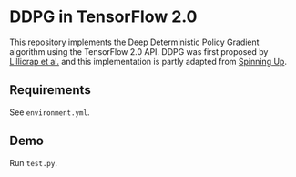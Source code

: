 # DDPG in TensorFlow 2.0

This repository implements the Deep Deterministic Policy Gradient algorithm using the TensorFlow 2.0 API. DDPG was first proposed by [Lillicrap et al.](https://arxiv.org/abs/1509.02971) and this implementation is partly adapted from [Spinning Up](https://github.com/openai/spinningup/).

## Requirements

See `environment.yml`.

## Demo

Run `test.py`.
